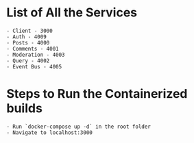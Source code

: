 # List of All the Services
    - Client - 3000
    - Auth - 4009
    - Posts - 4000
    - Comments - 4001
    - Moderation - 4003
    - Query - 4002
    - Event Bus - 4005

# Steps to Run the Containerized builds
    - Run `docker-compose up -d` in the root folder
    - Navigate to localhost:3000
